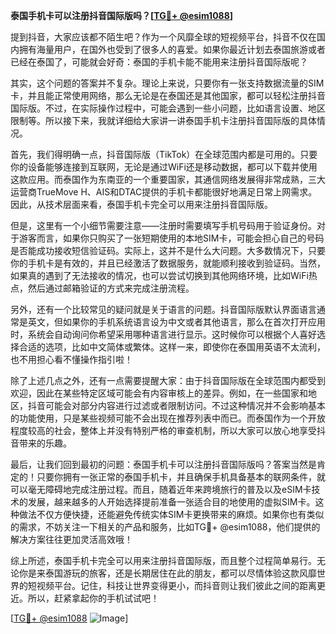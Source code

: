 **泰国手机卡可以注册抖音国际版吗？[[TG💪+ @esim1088](https://t.me/s/esim1088)]**

提到抖音，大家应该都不陌生吧？作为一个风靡全球的短视频平台，抖音不仅在国内拥有海量用户，在国外也受到了很多人的喜爱。如果你最近计划去泰国旅游或者已经在泰国了，可能就会好奇：泰国的手机卡能不能用来注册抖音国际版呢？

其实，这个问题的答案并不复杂。理论上来说，只要你有一张支持数据流量的SIM卡，并且能正常使用网络，那么无论是在泰国还是其他国家，都可以轻松注册抖音国际版。不过，在实际操作过程中，可能会遇到一些小问题，比如语言设置、地区限制等。所以接下来，我就详细给大家讲一讲泰国手机卡注册抖音国际版的具体情况。

首先，我们得明确一点，抖音国际版（TikTok）在全球范围内都是可用的。只要你的设备能够连接到互联网，无论是通过WiFi还是移动数据，都可以下载并使用这款应用。而泰国作为东南亚的一个重要国家，其通信网络发展得非常成熟，三大运营商TrueMove H、AIS和DTAC提供的手机卡都能很好地满足日常上网需求。因此，从技术层面来看，泰国手机卡完全可以用来注册抖音国际版。

但是，这里有一个小细节需要注意——注册时需要填写手机号码用于验证身份。对于游客而言，如果你只购买了一张短期使用的本地SIM卡，可能会担心自己的号码是否能成功接收短信验证码。实际上，这并不是什么大问题。大多数情况下，只要你的手机卡是有效的，并且已经激活了数据服务，就能顺利接收到验证码。当然，如果真的遇到了无法接收的情况，也可以尝试切换到其他网络环境，比如WiFi热点，然后通过邮箱验证的方式来完成注册流程。

另外，还有一个比较常见的疑问就是关于语言的问题。抖音国际版默认界面语言通常是英文，但如果你的手机系统语言设为中文或者其他语言，那么在首次打开应用时，系统会自动询问你希望采用哪种语言进行显示。这时候你可以根据个人喜好选择合适的选项，比如中文简体或繁体。这样一来，即使你在泰国用英语不太流利，也不用担心看不懂操作指引啦！

除了上述几点之外，还有一点需要提醒大家：由于抖音国际版在全球范围内都受到欢迎，因此在某些特定区域可能会有内容审核上的差异。例如，在一些国家和地区，抖音可能会对部分内容进行过滤或者限制访问。不过这种情况并不会影响基本的功能使用，只是某些视频可能不会出现在推荐列表中而已。而泰国作为一个开放程度较高的社会，整体上并没有特别严格的审查机制，所以大家可以放心地享受抖音带来的乐趣。

最后，让我们回到最初的问题：泰国手机卡可以注册抖音国际版吗？答案当然是肯定的！只要你拥有一张正常的泰国手机卡，并且确保手机具备基本的联网条件，就可以毫无障碍地完成注册过程。而且，随着近年来跨境旅行的普及以及eSIM卡技术的发展，越来越多的人开始选择提前准备一张适合目的地使用的虚拟SIM卡。这种做法不仅方便快捷，还能避免传统实体SIM卡更换带来的麻烦。如果你也有类似的需求，不妨关注一下相关的产品和服务，比如TG💪+ @esim1088，他们提供的解决方案往往更加灵活高效哦！

综上所述，泰国手机卡完全可以用来注册抖音国际版，而且整个过程简单易行。无论你是来泰国游玩的旅客，还是长期居住在此的朋友，都可以尽情体验这款风靡世界的短视频平台。记住，科技让世界变得更小，而抖音则让我们彼此之间的距离更近。所以，赶紧拿起你的手机试试吧！

[[TG💪+ @esim1088](https://t.me/s/esim1088) ![Image](https://i.postimg.cc/4NQfJmqS/Snipaste-2025-05-13-00-14-12.png)]